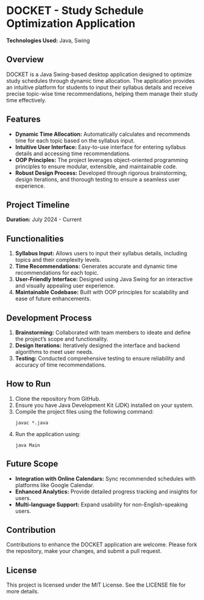 # DOCKET - Study Schedule Optimization Application

**Technologies Used:** Java, Swing

## Overview

DOCKET is a Java Swing-based desktop application designed to optimize study schedules through dynamic time allocation. The application provides an intuitive platform for students to input their syllabus details and receive precise topic-wise time recommendations, helping them manage their study time effectively.

## Features

- **Dynamic Time Allocation:** Automatically calculates and recommends time for each topic based on the syllabus input.
- **Intuitive User Interface:** Easy-to-use interface for entering syllabus details and accessing time recommendations.
- **OOP Principles:** The project leverages object-oriented programming principles to ensure modular, extensible, and maintainable code.
- **Robust Design Process:** Developed through rigorous brainstorming, design iterations, and thorough testing to ensure a seamless user experience.

## Project Timeline

**Duration:** July 2024 - Current

## Functionalities

1. **Syllabus Input:** Allows users to input their syllabus details, including topics and their complexity levels.
2. **Time Recommendations:** Generates accurate and dynamic time recommendations for each topic.
3. **User-Friendly Interface:** Designed using Java Swing for an interactive and visually appealing user experience.
4. **Maintainable Codebase:** Built with OOP principles for scalability and ease of future enhancements.

## Development Process

1. **Brainstorming:** Collaborated with team members to ideate and define the project’s scope and functionality.
2. **Design Iterations:** Iteratively designed the interface and backend algorithms to meet user needs.
3. **Testing:** Conducted comprehensive testing to ensure reliability and accuracy of time recommendations.

## How to Run

1. Clone the repository from GitHub.
2. Ensure you have Java Development Kit (JDK) installed on your system.
3. Compile the project files using the following command:
   ```
   javac *.java
   ```
4. Run the application using:
   ```
   java Main
   ```

## Future Scope

- **Integration with Online Calendars:** Sync recommended schedules with platforms like Google Calendar.
- **Enhanced Analytics:** Provide detailed progress tracking and insights for users.
- **Multi-language Support:** Expand usability for non-English-speaking users.

## Contribution

Contributions to enhance the DOCKET application are welcome. Please fork the repository, make your changes, and submit a pull request.

## License

This project is licensed under the MIT License. See the LICENSE file for more details.

